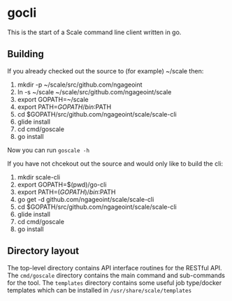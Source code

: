 gocli
=====
This is the start of a Scale command line client written in go.

Building
--------
If you already checked out the source to (for example) ~/scale then:
 1. mkdir -p ~/scale/src/github.com/ngageoint
 1. ln -s ~/scale ~/scale/src/github.com/ngageoint/scale
 1. export GOPATH=~/scale
 1. export PATH=$GOPATH/bin:$PATH
 1. cd $GOPATH/src/github.com/ngageoint/scale/scale-cli
 1. glide install
 1. cd cmd/goscale
 1. go install

Now you can run `goscale -h`

If you have not chcekout out the source and would only like to build the cli:
 1. mkdir scale-cli
 1. export GOPATH=$(pwd)/go-cli
 1. export PATH=$(GOPATH)/bin:$PATH
 1. go get -d github.com/ngageoint/scale/scale-cli
 1. cd $GOPATH/src/github.com/ngageoint/scale/scale-cli
 1. glide install
 1. cd cmd/goscale
 1. go install

Directory layout
----------------
The top-level directory contains API interface routines for the RESTful API.
The `cmd/goscale` directory contains the main command and sub-commands for the tool.
The `templates` directory contains some useful job type/docker templates which can be installed in `/usr/share/scale/templates`
